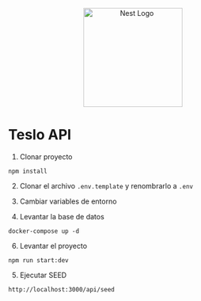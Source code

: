 <p align="center">
  <a href="http://nestjs.com/" target="blank"><img src="https://nestjs.com/img/logo-small.svg" width="200" alt="Nest Logo" /></a>
</p>

# Teslo API

1. Clonar proyecto
```
npm install
```

2. Clonar el archivo ```.env.template``` y renombrarlo a ```.env```

3. Cambiar variables de entorno

4. Levantar la base de datos
```
docker-compose up -d
```

6. Levantar el proyecto
```
npm run start:dev
```

5. Ejecutar SEED
```
http://localhost:3000/api/seed
```



